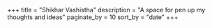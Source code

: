 +++
title = "Shikhar Vashistha"
description = "A space for pen up my thoughts and ideas"
paginate_by = 10
sort_by = "date"
+++
